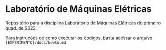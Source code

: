 # Laboratório de Máquinas Elétricas
Repositório para a disciplina Laboratório de Máquinas Elétricas do primeiro quad. de 2022.

Para instruções de como executar os códigos, basta acessar o arquivo `[EXPERIMENTO]/docs/howto.md`